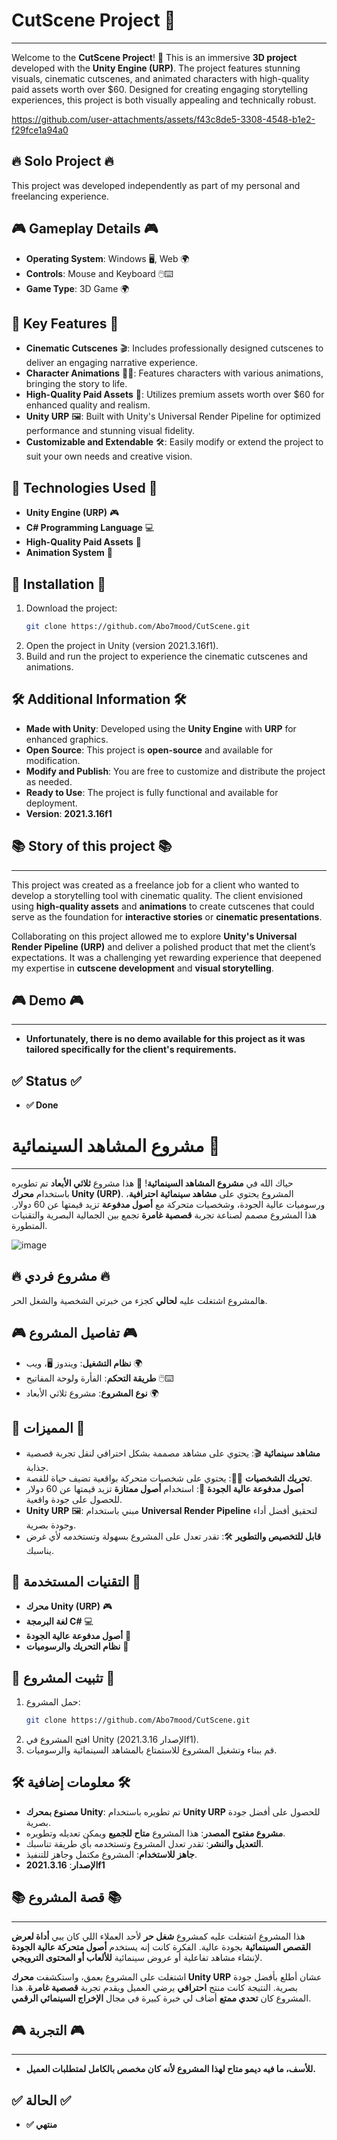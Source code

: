 # CutScene Project 🎥
--------------------------

Welcome to the **CutScene Project**! 🎥 This is an immersive **3D project** developed with the **Unity Engine (URP)**. The project features stunning visuals, cinematic cutscenes, and animated characters with high-quality paid assets worth over $60. Designed for creating engaging storytelling experiences, this project is both visually appealing and technically robust.


https://github.com/user-attachments/assets/f43c8de5-3308-4548-b1e2-f29fce1a94a0


## 🔥 Solo Project 🔥
This project was developed independently as part of my personal and freelancing experience.

## 🎮 Gameplay Details 🎮

- **Operating System**: Windows 🖥️, Web 🌍
- **Controls**: Mouse and Keyboard 🖱️⌨️
- **Game Type**: 3D Game 🌍

## 🌟 Key Features 🌟

- **Cinematic Cutscenes** 🎬: Includes professionally designed cutscenes to deliver an engaging narrative experience.
- **Character Animations** 🕺💃: Features characters with various animations, bringing the story to life.
- **High-Quality Paid Assets** 💎: Utilizes premium assets worth over $60 for enhanced quality and realism.
- **Unity URP** 🖼️: Built with Unity's Universal Render Pipeline for optimized performance and stunning visual fidelity.
- **Customizable and Extendable** 🛠️: Easily modify or extend the project to suit your own needs and creative vision.

## 🔧 Technologies Used 🔧

- **Unity Engine (URP)** 🎮
- **C# Programming Language** 💻
- **High-Quality Paid Assets** 💎
- **Animation System** 🎥

## 🚀 Installation 🚀

1. Download the project:
   ```bash
   git clone https://github.com/Abo7mood/CutScene.git
   ```
2. Open the project in Unity (version 2021.3.16f1).
3. Build and run the project to experience the cinematic cutscenes and animations.

## 🛠️ Additional Information 🛠️

- **Made with Unity**: Developed using the **Unity Engine** with **URP** for enhanced graphics.
- **Open Source**: This project is **open-source** and available for modification.
- **Modify and Publish**: You are free to customize and distribute the project as needed.
- **Ready to Use**: The project is fully functional and available for deployment.
- **Version**: **2021.3.16f1**

## 📚 Story of this project 📚
--------------------------

This project was created as a freelance job for a client who wanted to develop a storytelling tool with cinematic quality. The client envisioned using **high-quality assets** and **animations** to create cutscenes that could serve as the foundation for **interactive stories** or **cinematic presentations**.

Collaborating on this project allowed me to explore **Unity's Universal Render Pipeline (URP)** and deliver a polished product that met the client’s expectations. It was a challenging yet rewarding experience that deepened my expertise in **cutscene development** and **visual storytelling**.

## 🎮 Demo 🎮
--------------------------

- **Unfortunately, there is no demo available for this project as it was tailored specifically for the client's requirements.**

## ✅ Status ✅

- **✅ Done**

# مشروع المشاهد السينمائية 🎥
--------------------------

حياك الله في **مشروع المشاهد السينمائية**! 🎥 هذا مشروع **ثلاثي الأبعاد** تم تطويره باستخدام **محرك Unity (URP)**. المشروع يحتوي على **مشاهد سينمائية احترافية**، ورسوميات عالية الجودة، وشخصيات متحركة مع **أصول مدفوعة** تزيد قيمتها عن 60 دولار. هذا المشروع مصمم لصناعة تجربة **قصصية غامرة** تجمع بين الجمالية البصرية والتقنيات المتطورة.

![image](https://github.com/user-attachments/assets/5dcde047-4a86-44c4-8cbc-a8182d826c4f)

## 🔥 مشروع فردي 🔥
هالمشروع اشتغلت عليه **لحالي** كجزء من خبرتي الشخصية والشغل الحر.

## 🎮 تفاصيل المشروع 🎮

- **نظام التشغيل**: ويندوز 🖥️، ويب 🌍
- **طريقة التحكم**: الفأرة ولوحة المفاتيح 🖱️⌨️
- **نوع المشروع**: مشروع ثلاثي الأبعاد 🌍

## 🌟 المميزات 🌟

- **مشاهد سينمائية** 🎬: يحتوي على مشاهد مصممة بشكل احترافي لنقل تجربة قصصية جذابة.
- **تحريك الشخصيات** 🕺💃: يحتوي على شخصيات متحركة بواقعية تضيف حياة للقصة.
- **أصول مدفوعة عالية الجودة** 💎: استخدام **أصول ممتازة** تزيد قيمتها عن 60 دولار للحصول على جودة واقعية.
- **Unity URP** 🖼️: مبني باستخدام **Universal Render Pipeline** لتحقيق أفضل أداء وجودة بصرية.
- **قابل للتخصيص والتطوير** 🛠️: تقدر تعدل على المشروع بسهولة وتستخدمه لأي غرض يناسبك.

## 🔧 التقنيات المستخدمة 🔧

- **محرك Unity (URP)** 🎮
- **لغة البرمجة C#** 💻
- **أصول مدفوعة عالية الجودة** 💎
- **نظام التحريك والرسوميات** 🎥

## 🚀 تثبيت المشروع 🚀

1. حمل المشروع:
   ```bash
   git clone https://github.com/Abo7mood/CutScene.git
   ```
2. افتح المشروع في Unity (الإصدار 2021.3.16f1).
3. قم ببناء وتشغيل المشروع للاستمتاع بالمشاهد السينمائية والرسوميات.

## 🛠️ معلومات إضافية 🛠️

- **مصنوع بمحرك Unity**: تم تطويره باستخدام **Unity URP** للحصول على أفضل جودة بصرية.
- **مشروع مفتوح المصدر**: هذا المشروع **متاح للجميع** ويمكن تعديله وتطويره.
- **التعديل والنشر**: تقدر تعدل المشروع وتستخدمه بأي طريقة تناسبك.
- **جاهز للاستخدام**: المشروع مكتمل وجاهز للتنفيذ.
- **الإصدار**: **2021.3.16f1**

## 📚 قصة المشروع 📚
--------------------------

هذا المشروع اشتغلت عليه كمشروع **شغل حر** لأحد العملاء اللي كان يبي **أداة لعرض القصص السينمائية** بجودة عالية. الفكرة كانت إنه يستخدم **أصول متحركة عالية الجودة** لإنشاء مشاهد تفاعلية أو عروض سينمائية **للألعاب أو المحتوى الترويجي**.

اشتغلت على المشروع بعمق، واستكشفت **محرك Unity URP** عشان أطلع بأفضل جودة بصرية. النتيجة كانت منتج **احترافي** يرضي العميل ويقدم تجربة **قصصية غامرة**. هذا المشروع كان **تحدي ممتع** أضاف لي خبرة كبيرة في مجال **الإخراج السينمائي الرقمي**.

## 🎮 التجربة 🎮
--------------------------

- **للأسف، ما فيه ديمو متاح لهذا المشروع لأنه كان مخصص بالكامل لمتطلبات العميل.**

## ✅ الحالة ✅

- **✅ منتهي**

